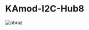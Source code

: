# KAmod-I2C-Hub8
![obraz](https://github.com/user-attachments/assets/559742a6-3e55-4af6-9308-d7d49f905723)

